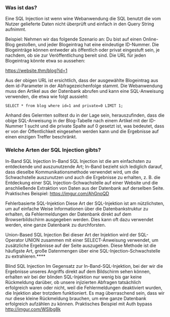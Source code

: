 ### Was ist das? 
Eine SQL Injection ist wenn wine Webanwendung die SQL benutzt die vom Nutzer gelieferte Daten nicht überprüft und einfach in den Query String aufnimmt.

Beispiel: 
Nehmen wir das folgende Szenario an: Du bist auf einen Online-Blog gestoßen, und jeder Blogeintrag hat eine eindeutige ID-Nummer. Die Blogeinträge können entweder als öffentlich oder privat eingestuft sein, je nachdem, ob sie zur Veröffentlichung bereit sind. Die URL für jeden Blogeintrag könnte etwa so aussehen:

https://website.thm/blog?id=1

Aus der obigen URL ist ersichtlich, dass der ausgewählte Blogeintrag aus dem id-Parameter in der Abfragezeichenfolge stammt. Die Webanwendung muss den Artikel aus der Datenbank abrufen und kann eine SQL-Anweisung verwenden, die etwa wie folgt aussieht:
```
SELECT * from blog where id=1 and private=0 LIMIT 1;
```

Anhand des Gelernten solltest du in der Lage sein, herauszufinden, dass die obige SQL-Anweisung in der Blog-Tabelle nach einem Artikel mit der ID-Nummer 1 sucht und die private Spalte auf 0 gesetzt ist, was bedeutet, dass er von der Öffentlichkeit eingesehen werden kann und die Ergebnisse auf einen einzigen Treffer beschränkt.

### Welche Arten der SQL Injection gibts? 

In-Band SQL Injection
In-Band SQL Injection ist die am einfachsten zu entdeckende und auszunutzende Art; In-Band bezieht sich lediglich darauf, dass dieselbe Kommunikationsmethode verwendet wird, um die Schwachstelle auszunutzen und auch die Ergebnisse zu erhalten, z. B. die Entdeckung einer SQL Injection-Schwachstelle auf einer Website und die anschließende Extraktion von Daten aus der Datenbank auf derselben Seite.
Praktisches Beispiel: https://imgur.com/AhGnoQD
  

Fehlerbasierte SQL-Injektion
Diese Art der SQL-Injektion ist am nützlichsten, um auf einfache Weise Informationen über die Datenbankstruktur zu erhalten, da Fehlermeldungen der Datenbank direkt auf dem Browserbildschirm ausgegeben werden. Dies kann oft dazu verwendet werden, eine ganze Datenbank zu durchforsten.

  
Union-Based SQL Injection
Bei dieser Art der Injektion wird der SQL-Operator UNION zusammen mit einer SELECT-Anweisung verwendet, um zusätzliche Ergebnisse auf der Seite auszugeben. Diese Methode ist die häufigste Art, große Datenmengen über eine SQL-Injection-Schwachstelle zu extrahieren.****

Blind SQL Injection
Im Gegensatz zur In-Band-SQL-Injektion, bei der wir die Ergebnisse unseres Angriffs direkt auf dem Bildschirm sehen können, erhalten wir bei der blinden SQL-Injektion nur wenig bis gar keine Rückmeldung darüber, ob unsere injizierten Abfragen tatsächlich erfolgreich waren oder nicht, weil die Fehlermeldungen deaktiviert wurden, die Injektion aber trotzdem funktioniert. Es mag überraschend sein, dass wir nur diese kleine Rückmeldung brauchen, um eine ganze Datenbank erfolgreich aufzählen zu können.
Praktisches Beispiel mit Auth bypass
http://imgur.com/WSIbg8k


